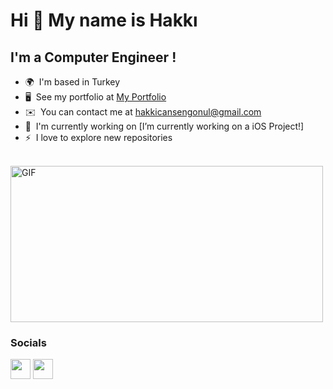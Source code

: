 Hi 👋 My name is Hakkı
======================

I'm a  Computer Engineer !
-------------------------

* 🌍  I'm based in Turkey
* 🖥️  See my portfolio at [My Portfolio](https://hakkicansengonul.github.io/)
* ✉️  You can contact me at [hakkicansengonul@gmail.com](mailto:hakkicansengonul@gmail.com)
* 🚀  I'm currently working on [I’m currently working on a iOS Project!]
* ⚡  I love to explore new repositories
 <br>
    <img  height="250" width="500" alt="GIF" src="https://www.mygo.ge/uploads/blog/1584023795.jpg" />
    


### Socials

<p align="left"> <a href="https://github.com/hakkicansengonul" target="_blank" rel="noreferrer"><img src="https://raw.githubusercontent.com/danielcranney/readme-generator/main/public/icons/socials/github.svg" width="32" height="32" /></a> <a href="https://www.linkedin.com/in/hakkicansengonul/" target="_blank" rel="noreferrer"><img src="https://raw.githubusercontent.com/danielcranney/readme-generator/main/public/icons/socials/linkedin.svg" width="32" height="32" /></a></p>

